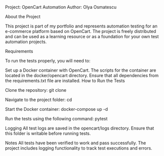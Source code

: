 Project: OpenCart Automation
Author: Olya Osmatescu

About the Project

This project is part of my portfolio and represents automation testing for an e-commerce platform based on OpenCart. The project is freely distributed and can be used as a learning resource or as a foundation for your own test automation projects.

Requirements

To run the tests properly, you will need to:

Set up a Docker container with OpenCart. The scripts for the container are located in the docker/opencart directory.
Ensure that all dependencies from the requirements.txt file are installed.
How to Run the Tests

Clone the repository:
git clone [<repository-url>](https://github.com/box-of-favy/opencart)

Navigate to the project folder:
cd <project-folder>

Start the Docker container:
docker-compose up -d

Run the tests using the following command:
pytest

Logging
All test logs are saved in the opencart/logs directory. Ensure that this folder is writable before running tests.

Notes
All tests have been verified to work and pass successfully.
The project includes logging functionality to track test executions and errors.
